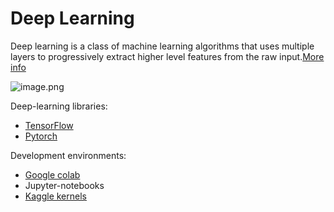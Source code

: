 # Deep Learning

Deep learning is a class of machine learning algorithms that uses multiple layers to progressively extract higher level features from the raw input.[More info](https://en.wikipedia.org/wiki/Deep_learning)

![image.png](./assets/dl.png)

Deep-learning libraries:

* [TensorFlow](https:www.tensorflow.org/)
* [Pytorch](www.pytorch.org/)

Development environments:

* [Google colab](https://colab.research.google.com/)
* Jupyter-notebooks
* [Kaggle kernels](https://www.kaggle.com/)
